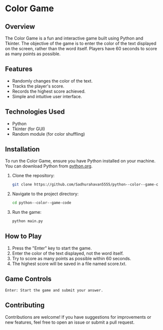 # Color Game

## Overview
The Color Game is a fun and interactive game built using Python and Tkinter. The objective of the game is to enter the color of the text displayed on the screen, rather than the word itself. Players have 60 seconds to score as many points as possible.

## Features
- Randomly changes the color of the text.
- Tracks the player's score.
- Records the highest score achieved.
- Simple and intuitive user interface.

## Technologies Used
- Python
- Tkinter (for GUI)
- Random module (for color shuffling)

## Installation
To run the Color Game, ensure you have Python installed on your machine. You can download Python from [python.org](https://www.python.org/downloads/).

1. Clone the repository:
   ```bash
   git clone https://github.com/Sadhurahavan5555/python--color--game-code.git

2. Navigate to the project directory:
   ```bash
   cd python--color--game-code

3. Run the game:
   ```bash
   python main.py

## How to Play
1. Press the "Enter" key to start the game.
2. Enter the color of the text displayed, not the word itself.
3. Try to score as many points as possible within 60 seconds.
4. The highest score will be saved in a file named score.txt.

## Game Controls
    Enter: Start the game and submit your answer.
    
## Contributing
Contributions are welcome! If you have suggestions for improvements or new features, feel free to open an issue or submit a pull request.